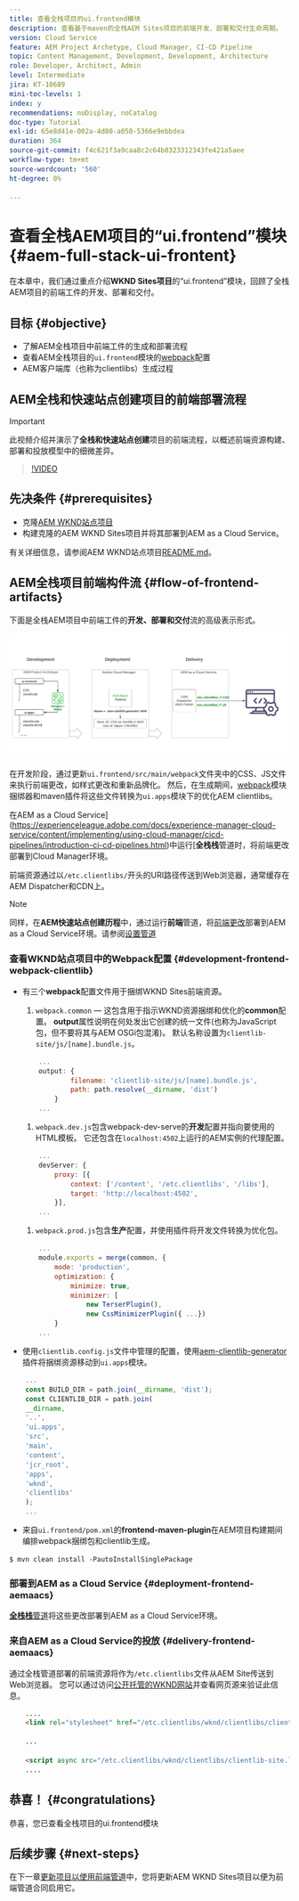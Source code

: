 ```yaml
---
title: 查看全栈项目的ui.frontend模块
description: 查看基于maven的全栈AEM Sites项目的前端开发、部署和交付生命周期。
version: Cloud Service
feature: AEM Project Archetype, Cloud Manager, CI-CD Pipeline
topic: Content Management, Development, Development, Architecture
role: Developer, Architect, Admin
level: Intermediate
jira: KT-10689
mini-toc-levels: 1
index: y
recommendations: noDisplay, noCatalog
doc-type: Tutorial
exl-id: 65e8d41e-002a-4d80-a050-5366e9ebbdea
duration: 364
source-git-commit: f4c621f3a9caa8c2c64b8323312343fe421a5aee
workflow-type: tm+mt
source-wordcount: '560'
ht-degree: 0%

---
```


# 查看全栈AEM项目的“ui.frontend”模块 {#aem-full-stack-ui-frontent}

在本章中，我们通过重点介绍&#x200B;__WKND Sites项目__&#x200B;的“ui.frontend”模块，回顾了全栈AEM项目的前端工件的开发、部署和交付。


## 目标 {#objective}

* 了解AEM全栈项目中前端工件的生成和部署流程
* 查看AEM全栈项目的`ui.frontend`模块的[webpack](https://webpack.js.org/)配置
* AEM客户端库（也称为clientlibs）生成过程

## AEM全栈和快速站点创建项目的前端部署流程

>[!IMPORTANT]
>
>此视频介绍并演示了&#x200B;**全栈和快速站点创建**&#x200B;项目的前端流程，以概述前端资源构建、部署和投放模型中的细微差异。

>[!VIDEO](https://video.tv.adobe.com/v/3409344?quality=12&learn=on)

## 先决条件 {#prerequisites}


* 克隆[AEM WKND站点项目](https://github.com/adobe/aem-guides-wknd)
* 构建克隆的AEM WKND Sites项目并将其部署到AEM as a Cloud Service。

有关详细信息，请参阅AEM WKND站点项目[README.md](https://github.com/adobe/aem-guides-wknd/blob/main/README.md)。

## AEM全栈项目前端构件流 {#flow-of-frontend-artifacts}

下面是全栈AEM项目中前端工件的&#x200B;__开发、部署和交付__&#x200B;流的高级表示形式。

![前端项目的开发、部署和交付](assets/Dev-Deploy-Delivery-AEM-Project.png)


在开发阶段，通过更新`ui.frontend/src/main/webpack`文件夹中的CSS、JS文件来执行前端更改，如样式更改和重新品牌化。 然后，在生成期间，[webpack](https://webpack.js.org/)模块捆绑器和maven插件将这些文件转换为`ui.apps`模块下的优化AEM clientlibs。

在AEM as a Cloud Service](https://experienceleague.adobe.com/docs/experience-manager-cloud-service/content/implementing/using-cloud-manager/cicd-pipelines/introduction-ci-cd-pipelines.html)中运行&#x200B;[__全栈栈__&#x200B;管道时，将前端更改部署到Cloud Manager环境。

前端资源通过以`/etc.clientlibs/`开头的URI路径传送到Web浏览器，通常缓存在AEM Dispatcher和CDN上。


>[!NOTE]
>
> 同样，在&#x200B;__AEM快速站点创建历程__&#x200B;中，通过运行&#x200B;__前端__&#x200B;管道，将[前端更改](https://experienceleague.adobe.com/docs/experience-manager-cloud-service/content/sites/administering/site-creation/quick-site/customize-theme.html)部署到AEM as a Cloud Service环境。请参阅[设置管道](https://experienceleague.adobe.com/docs/experience-manager-cloud-service/content/sites/administering/site-creation/quick-site/pipeline-setup.html)

### 查看WKND站点项目中的Webpack配置 {#development-frontend-webpack-clientlib}

* 有三个&#x200B;__webpack__&#x200B;配置文件用于捆绑WKND Sites前端资源。

   1. `webpack.common` — 这包含用于指示WKND资源捆绑和优化的&#x200B;__common__&#x200B;配置。 __output__&#x200B;属性说明在何处发出它创建的统一文件(也称为JavaScript包，但不要将其与AEM OSGi包混淆)。 默认名称设置为`clientlib-site/js/[name].bundle.js`。

  ```javascript
      ...
      output: {
              filename: 'clientlib-site/js/[name].bundle.js',
              path: path.resolve(__dirname, 'dist')
          }
      ...    
  ```

   1. `webpack.dev.js`包含webpack-dev-serve的&#x200B;__开发__&#x200B;配置并指向要使用的HTML模板。 它还包含在`localhost:4502`上运行的AEM实例的代理配置。

  ```javascript
      ...
      devServer: {
          proxy: [{
              context: ['/content', '/etc.clientlibs', '/libs'],
              target: 'http://localhost:4502',
          }],
      ...    
  ```

   1. `webpack.prod.js`包含&#x200B;__生产__&#x200B;配置，并使用插件将开发文件转换为优化包。

  ```javascript
      ...
      module.exports = merge(common, {
          mode: 'production',
          optimization: {
              minimize: true,
              minimizer: [
                  new TerserPlugin(),
                  new CssMinimizerPlugin({ ...})
          }
      ...    
  ```


* 使用`clientlib.config.js`文件中管理的配置，使用[aem-clientlib-generator](https://www.npmjs.com/package/aem-clientlib-generator)插件将捆绑资源移动到`ui.apps`模块。

```javascript
    ...
    const BUILD_DIR = path.join(__dirname, 'dist');
    const CLIENTLIB_DIR = path.join(
    __dirname,
    '..',
    'ui.apps',
    'src',
    'main',
    'content',
    'jcr_root',
    'apps',
    'wknd',
    'clientlibs'
    );
    ...
```

* 来自`ui.frontend/pom.xml`的&#x200B;__frontend-maven-plugin__&#x200B;在AEM项目构建期间编排webpack捆绑包和clientlib生成。

`$ mvn clean install -PautoInstallSinglePackage`

### 部署到AEM as a Cloud Service {#deployment-frontend-aemaacs}

[__全栈栈__&#x200B;管道](https://experienceleague.adobe.com/docs/experience-manager-cloud-service/content/implementing/using-cloud-manager/cicd-pipelines/introduction-ci-cd-pipelines.html?#full-stack-pipeline)将这些更改部署到AEM as a Cloud Service环境。


### 来自AEM as a Cloud Service的投放 {#delivery-frontend-aemaacs}

通过全栈管道部署的前端资源将作为`/etc.clientlibs`文件从AEM Site传送到Web浏览器。 您可以通过访问[公开托管的WKND网站](https://wknd.site/content/wknd/us/en.html)并查看网页源来验证此信息。

```html
    ....
    <link rel="stylesheet" href="/etc.clientlibs/wknd/clientlibs/clientlib-site.lc-181cd4102f7f49aa30eea548a7715c31-lc.min.css" type="text/css">

    ...

    <script async src="/etc.clientlibs/wknd/clientlibs/clientlib-site.lc-d4e7c03fe5c6a405a23b3ca1cc3dcd3d-lc.min.js"></script>
    ....
```

## 恭喜！ {#congratulations}

恭喜，您已查看全栈项目的ui.frontend模块

## 后续步骤 {#next-steps}

在下一章[更新项目以使用前端管道](update-project.md)中，您将更新AEM WKND Sites项目以便为前端管道合同启用它。
